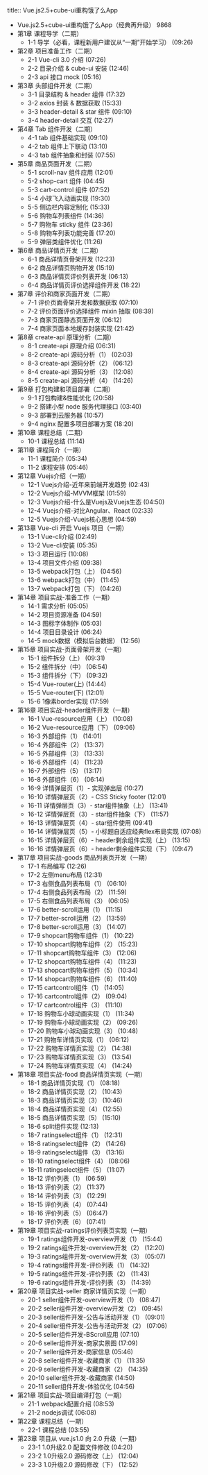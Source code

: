 title:: Vue.js2.5+cube-ui重构饿了么App

- Vue.js2.5+cube-ui重构饿了么App（经典再升级） 9868
- 第1章 课程导学（二期）
	- 1-1 导学（必看，课程新用户建议从“一期”开始学习）  (09:26)
- 第2章 项目准备工作（二期）
	- 2-1 Vue-cli 3.0 介绍  (07:26)
	- 2-2 目录介绍 & cube-ui 安装  (12:46)
	- 2-3 api 接口 mock  (05:16)
- 第3章 头部组件开发（二期）
	- 3-1 目录结构 & header 组件  (17:32)
	- 3-2 axios 封装 & 数据获取  (15:33)
	- 3-3 header-detail & star 组件  (09:10)
	- 3-4 header-detail 交互  (12:27)
- 第4章 Tab 组件开发（二期）
	- 4-1 tab 组件基础实现  (09:10)
	- 4-2 tab 组件上下联动  (13:10)
	- 4-3 tab 组件抽象和封装  (07:55)
- 第5章 商品页面开发（二期）
	- 5-1 scroll-nav 组件应用  (12:01)
	- 5-2 shop-cart 组件  (04:45)
	- 5-3 cart-control 组件  (07:52)
	- 5-4 小球飞入动画实现  (19:30)
	- 5-5 侧边栏内容定制化  (15:33)
	- 5-6 购物车列表组件  (14:36)
	- 5-7 购物车 sticky 组件  (23:36)
	- 5-8 购物车列表功能完善  (17:20)
	- 5-9 弹层类组件优化  (11:26)
- 第6章 商品详情页开发（二期）
	- 6-1 商品详情页骨架开发  (12:23)
	- 6-2 商品详情页购物开发  (15:19)
	- 6-3 商品详情页评价列表开发  (06:13)
	- 6-4 商品详情页评价选择组件开发  (18:22)
- 第7章 评价和商家页面开发（二期）
	- 7-1 评价页面骨架开发和数据获取  (07:10)
	- 7-2 评价页面评价选择组件 mixin 抽取  (08:39)
	- 7-3 商家页面静态页面开发  (06:12)
	- 7-4 商家页面本地缓存封装实现  (21:42)
- 第8章 create-api 原理分析（二期）
	- 8-1 create-api 原理介绍  (06:31)
	- 8-2 create-api 源码分析（1）  (02:03)
	- 8-3 create-api 源码分析（2）  (06:12)
	- 8-4 create-api 源码分析（3）  (12:08)
	- 8-5 create-api 源码分析（4）  (14:26)
- 第9章 打包构建和项目部署（二期）
	- 9-1 打包构建&性能优化  (20:58)
	- 9-2 搭建小型 node 服务代理接口  (03:40)
	- 9-3 部署到云服务器  (10:57)
	- 9-4 nginx 配置多项目部署方案  (18:20)
- 第10章 课程总结（二期）
	- 10-1 课程总结  (11:14)
- 第11章 课程简介（一期）
	- 11-1 课程简介  (05:34)
	- 11-2 课程安排  (05:46)
- 第12章 Vuejs介绍（一期）
	- 12-1 Vuejs介绍-近年来前端开发趋势  (02:43)
	- 12-2 Vuejs介绍-MVVM框架  (01:59)
	- 12-3 Vuejs介绍-什么是Vuejs及Vuejs生态  (04:50)
	- 12-4 Vuejs介绍-对比Angular、React  (02:33)
	- 12-5 Vuejs介绍-Vuejs核心思想  (04:59)
- 第13章 Vue-cli 开启 Vuejs 项目（一期）
	- 13-1 Vue-cli介绍  (02:49)
	- 13-2 Vue-cli安装  (05:35)
	- 13-3 项目运行  (10:08)
	- 13-4 项目文件介绍  (09:38)
	- 13-5 webpack打包（上）  (04:56)
	- 13-6 webpack打包（中）  (11:45)
	- 13-7 webpack打包（下）  (04:26)
- 第14章 项目实战-准备工作（一期）
	- 14-1 需求分析  (05:05)
	- 14-2 项目资源准备  (04:59)
	- 14-3 图标字体制作  (05:03)
	- 14-4 项目目录设计  (06:24)
	- 14-5 mock数据（模拟后台数据）  (12:56)
- 第15章 项目实战-页面骨架开发（一期）
	- 15-1 组件拆分（上）  (09:31)
	- 15-2 组件拆分（中）  (06:54)
	- 15-3 组件拆分（下）  (09:32)
	- 15-4 Vue-router(上)  (14:44)
	- 15-5 Vue-router(下)  (12:01)
	- 15-6 1像素border实现  (17:59)
- 第16章 项目实战-header组件开发（一期）
	- 16-1 Vue-resource应用（上）  (10:08)
	- 16-2 Vue-resource应用（下）  (09:06)
	- 16-3 外部组件（1）  (14:01)
	- 16-4 外部组件（2）  (13:37)
	- 16-5 外部组件（3）  (13:33)
	- 16-6 外部组件（4）  (11:23)
	- 16-7 外部组件（5）  (13:17)
	- 16-8 外部组件（6）  (06:14)
	- 16-9 详情弹层页（1）- 实现弹出层  (10:27)
	- 16-10 详情弹层页（2）- CSS Sticky footer  (12:01)
	- 16-11 详情弹层页（3）- star组件抽象（上）  (13:41)
	- 16-12 详情弹层页（3）- star组件抽象（下）  (11:57)
	- 16-13 详情弹层页（4）- star组件使用  (09:41)
	- 16-14 详情弹层页（5）- 小标题自适应经典flex布局实现  (07:08)
	- 16-15 详情弹层页（6）- header剩余组件实现（上）  (13:15)
	- 16-16 详情弹层页（6）- header剩余组件实现（下）  (09:47)
- 第17章 项目实战-goods 商品列表页开发（一期）
	- 17-1 布局编写  (12:26)
	- 17-2 左侧menu布局  (12:31)
	- 17-3 右侧食品列表布局（1）  (06:10)
	- 17-4 右侧食品列表布局（2）  (11:59)
	- 17-5 右侧食品列表布局（3）  (06:05)
	- 17-6 better-scroll运用（1）  (11:15)
	- 17-7 better-scroll运用（2）  (13:59)
	- 17-8 better-scroll运用（3）  (14:07)
	- 17-9 shopcart购物车组件（1）  (10:22)
	- 17-10 shopcart购物车组件（2）  (15:23)
	- 17-11 shopcart购物车组件（3）  (12:06)
	- 17-12 shopcart购物车组件（4）  (11:23)
	- 17-13 shopcart购物车组件（5）  (10:34)
	- 17-14 shopcart购物车组件（6）  (11:40)
	- 17-15 cartcontrol组件（1）  (14:05)
	- 17-16 cartcontrol组件（2）  (09:04)
	- 17-17 cartcontrol组件（3）  (11:10)
	- 17-18 购物车小球动画实现（1）  (11:34)
	- 17-19 购物车小球动画实现（2）  (09:26)
	- 17-20 购物车小球动画实现（3）  (10:48)
	- 17-21 购物车详情页实现（1）  (06:12)
	- 17-22 购物车详情页实现（2）  (14:38)
	- 17-23 购物车详情页实现（3）  (13:54)
	- 17-24 购物车详情页实现（4）  (14:24)
- 第18章 项目实战-food 商品详情页实现（一期）
	- 18-1 商品详情页实现（1）  (08:18)
	- 18-2 商品详情页实现（2）  (10:43)
	- 18-3 商品详情页实现（3）  (10:46)
	- 18-4 商品详情页实现（4）  (12:55)
	- 18-5 商品详情页实现（5）  (15:10)
	- 18-6 split组件实现  (12:13)
	- 18-7 ratingselect组件（1）  (12:31)
	- 18-8 ratingselect组件（2）  (14:26)
	- 18-9 ratingselect组件（3）  (13:16)
	- 18-10 ratingselect组件（4）  (08:06)
	- 18-11 ratingselect组件（5）  (11:07)
	- 18-12 评价列表（1）  (06:59)
	- 18-13 评价列表（2）  (11:37)
	- 18-14 评价列表（3）  (12:29)
	- 18-15 评价列表（4）  (07:44)
	- 18-16 评价列表（5）  (06:47)
	- 18-17 评价列表（6）  (07:41)
- 第19章 项目实战-ratings评价列表页实现（一期）
	- 19-1 ratings组件开发-overview开发（1）  (15:44)
	- 19-2 ratings组件开发-overview开发（2）  (12:20)
	- 19-3 ratings组件开发-overview开发（3）  (05:07)
	- 19-4 ratings组件开发-评价列表（1）  (14:32)
	- 19-5 ratings组件开发-评价列表（2）  (11:43)
	- 19-6 ratings组件开发-评价列表（3）  (14:39)
- 第20章 项目实战-seller 商家详情页实现（一期）
	- 20-1 seller组件开发-overview开发（1）  (08:47)
	- 20-2 seller组件开发-overview开发（2）  (09:45)
	- 20-3 seller组件开发-公告与活动开发（1）  (09:01)
	- 20-4 seller组件开发-公告与活动开发（2）  (07:06)
	- 20-5 seller组件开发-BScroll应用  (07:10)
	- 20-6 seller组件开发-商家实景图  (17:09)
	- 20-7 seller组件开发-商家信息  (05:46)
	- 20-8 seller组件开发-收藏商家（1）  (11:35)
	- 20-9 seller组件开发-收藏商家（2）  (14:35)
	- 20-10 seller组件开发-收藏商家  (14:50)
	- 20-11 seller组件开发-体验优化  (04:56)
- 第21章 项目实战-项目编译打包（一期）
	- 21-1 webpack配置介绍  (08:53)
	- 21-2 nodejs调试  (06:08)
- 第22章 课程总结（一期）
	- 22-1 课程总结  (03:55)
- 第23章 项目从 vue.js1.0 向 2.0 升级（一期）
	- 23-1 1.0升级2.0 配置文件修改  (04:20)
	- 23-2 1.0升级2.0 源码修改（上）  (12:04)
	- 23-3 1.0升级2.0 源码修改（下）  (12:52)